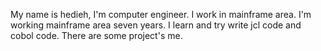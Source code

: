 My name is hedieh, I'm computer engineer. I work in mainframe area. I'm working mainframe area seven years. I learn and try write jcl code and cobol code.
There are some project's me.
